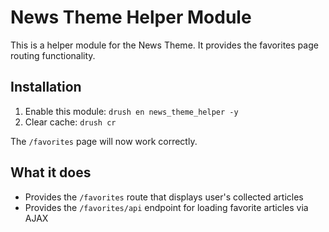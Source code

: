 # News Theme Helper Module

This is a helper module for the News Theme. It provides the favorites page routing functionality.

## Installation

1. Enable this module: `drush en news_theme_helper -y`
2. Clear cache: `drush cr`

The `/favorites` page will now work correctly.

## What it does

- Provides the `/favorites` route that displays user's collected articles
- Provides the `/favorites/api` endpoint for loading favorite articles via AJAX
